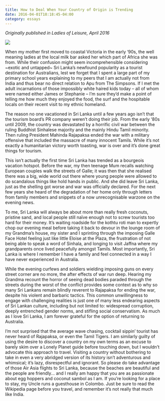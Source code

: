 ```yaml
---
title: How to Deal When Your Country of Origin is Trending
date: 2016-04-01T18:18:45-04:00
category: essays
---
```

_Originally published in Ladies of Leisure, April 2016_

![](/img/img_3042-1_1000.jpg)

When my mother first moved to coastal Victoria in the early ‘90s, the well meaning ladies at the local milk bar asked her which part of Africa she was from. While their confusion might seem incomprehensible considering \~exotic and untapped\~ Sri Lanka’s newfound popularity as a tourist destination for Australians, lest we forget that I spent a large part of my primary school years explaining to my peers that I am actually not from India and thus bear no direct relation to Apu from The Simpsons. If I met the adult incarnations of those impossibly white haired kids today – all of whom were named either James or Stephanie – I’m sure they’d make a point of telling me how much they enjoyed the food, the surf and the hospitable locals on their recent visit to my ethnic homeland.

The reason no one vacationed in Sri Lanka until a few years ago isn’t that the tourism board’s PR company weren’t doing their job. From the early ‘80s until 2009, the country was devastated by a horrific civil war between the ruling Buddhist Sinhalese majority and the mainly Hindu Tamil minority. Then ruling President Mahinda Rajapaksa ended the war with a military offensive that included the massacre of many innocent Tamils. While it’s not exactly a humanitarian victory worth toasting, war is over and it’s done great things for tourism. 

This isn’t actually the first time Sri Lanka has trended as a bourgeois vacation hotspot. Before the war, my then teenage Mum recalls watching European couples walk the streets of Galle; it was then that she realised there was a big, wide world out there where young people were allowed to do scandalous things like hold hands in public. And she did leave Sri Lanka, just as the shelling got worse and war was officially declared. For the next few years she heard of the degradation of her home only through letters from family members and snippets of a now unrecognisable warzone on the evening news. 

To me, Sri Lanka will always be about more than really fresh coconuts, pristine sand, and local people still naïve enough not to screw tourists too hard for their money. It’s waiting roadside for the kothtu roti man to expertly chop our evening meal before taking it back to devour in the lounge room of my Grandma’s house, my sister and I sprinting through the imposing Galle Face Hotel feeling just like little Eloise at the Plaza, the frustration of not being able to speak a word of Sinhala, and longing to visit Jaffna where my grandparents once lived peacefully amongst Tamils. Most importantly, Sri Lanka is where I remember I have a family and feel connected in a way I have never experienced in Australia.

While the evening curfews and soldiers wielding imposing guns on every street corner are no more, the after effects of war run deep. Hearing my Grandma recount the horror of seeing dead bodies paraded through the streets during the worst of the conflict provides some context as to why so many Sri Lankans remain blindly reverent to Rajapaksa for ending the war, despite his violent and barbaric tactics. This common unwillingness to engage with challenging realities is just one of many less endearing aspects of Sri Lankan culture, including but not limited to: widespread corruption, deeply entrenched gender norms, and stifling social conservatism. As much as I love Sri Lanka, I am forever grateful for the option of returning to Australia. 

I’m not surprised that the average wave chasing, cocktail sippin’ tourist has never heard of Rajapaksa, or even the Tamil Tigers. I am similarly guilty of using the desire to discover a country on my own terms as an excuse to barely skim over a Lonely Planet guide before touching down, but I wouldn’t advocate this approach to travel. Visiting a country without bothering to take in even a very abridged version of its history isn’t adventurous and whimsical; it’s lazy, disrespectful and ignorant. So please do take advantage of those Air Asia flights to Sri Lanka, because the beaches are beautiful and the people are friendly... and I really am happy that you are as passionate about egg hoppers and coconut sambol as I am. If you’re looking for a place to stay, my Uncle runs a guesthouse in Colombo. Just be sure to read the Wikipedia page before you travel, and remember it’s not really that much like India.

